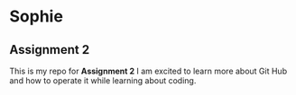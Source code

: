 # Sophie
## Assignment 2
This is my repo for **Assignment 2**
I am excited to learn more about Git Hub and how to operate it while learning about coding. 

